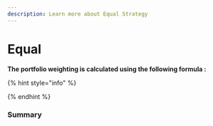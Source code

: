 ```yaml
---
description: Learn more about Equal Strategy
---
```


# Equal



**The portfolio weighting is calculated using the following formula :**&#x20;



{% hint style="info" %}

{% endhint %}

### **Summary**&#x20;

